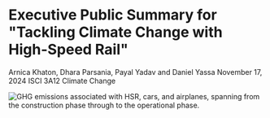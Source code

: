 # Executive Public Summary for "Tackling Climate Change with High-Speed Rail"

Arnica Khaton, Dhara Parsania, Payal Yadav and Daniel Yassa 
November 17, 2024 
ISCI 3A12 Climate Change 

![GHG emissions associated with HSR, cars, and airplanes, spanning from the construction phase through to the operational phase.](figure-1.jpg)
